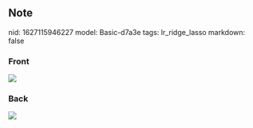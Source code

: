 ## Note
nid: 1627115946227
model: Basic-d7a3e
tags: lr_ridge_lasso
markdown: false

### Front
<img src="paste-cc4ed1bb83b97a82bce93b7d47da7ec883d4bc87.jpg">

### Back
<img src="paste-374a8b04030df77f08e9f562f1e3fe9ed429661a.jpg">
